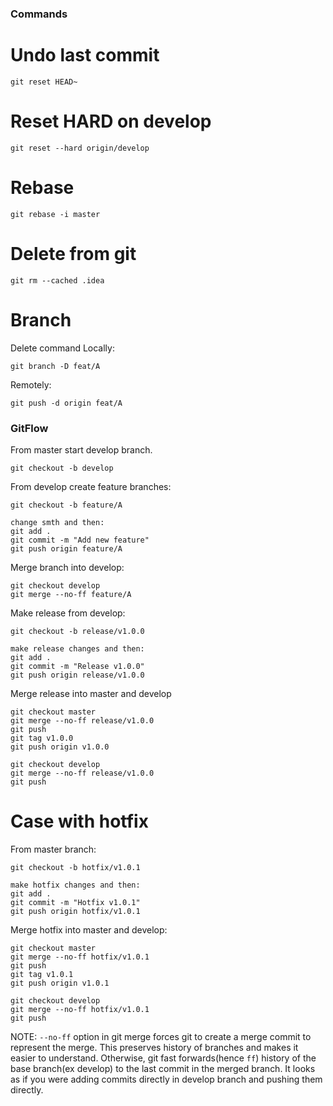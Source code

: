 ### Commands

# Undo last commit

```
git reset HEAD~
```

# Reset HARD on develop

```
git reset --hard origin/develop
```

# Rebase

```
git rebase -i master
```

# Delete from git

```
git rm --cached .idea
```

# Branch

Delete command
Locally:

```
git branch -D feat/A
```

Remotely:

```
git push -d origin feat/A
```

### GitFlow

From master start develop branch.

```
git checkout -b develop
```

From develop create feature branches:

```
git checkout -b feature/A

change smth and then:
git add .
git commit -m "Add new feature"
git push origin feature/A
```

Merge branch into develop:

```
git checkout develop
git merge --no-ff feature/A
```

Make release from develop:

```
git checkout -b release/v1.0.0

make release changes and then:
git add .
git commit -m "Release v1.0.0"
git push origin release/v1.0.0
```

Merge release into master and develop

```
git checkout master
git merge --no-ff release/v1.0.0
git push
git tag v1.0.0
git push origin v1.0.0

git checkout develop
git merge --no-ff release/v1.0.0
git push
```

# Case with hotfix

From master branch:

```
git checkout -b hotfix/v1.0.1

make hotfix changes and then:
git add .
git commit -m "Hotfix v1.0.1"
git push origin hotfix/v1.0.1
```

Merge hotfix into master and develop:

```
git checkout master
git merge --no-ff hotfix/v1.0.1
git push
git tag v1.0.1
git push origin v1.0.1

git checkout develop
git merge --no-ff hotfix/v1.0.1
git push
```

NOTE: `--no-ff` option in git merge forces git to create a merge commit to represent the merge.
This preserves history of branches and makes it easier to understand.
Otherwise, git fast forwards(hence `ff`) history of the base branch(ex develop) to the last commit in the
merged branch. It looks as if you were adding commits directly in develop branch and pushing them directly.
